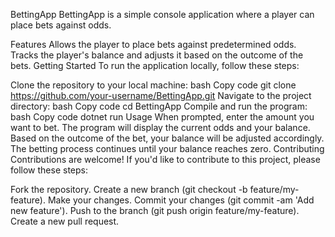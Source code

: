BettingApp
BettingApp is a simple console application where a player can place bets against odds.

Features
Allows the player to place bets against predetermined odds.
Tracks the player's balance and adjusts it based on the outcome of the bets.
Getting Started
To run the application locally, follow these steps:

Clone the repository to your local machine:
bash
Copy code
git clone https://github.com/your-username/BettingApp.git
Navigate to the project directory:
bash
Copy code
cd BettingApp
Compile and run the program:
bash
Copy code
dotnet run
Usage
When prompted, enter the amount you want to bet.
The program will display the current odds and your balance.
Based on the outcome of the bet, your balance will be adjusted accordingly.
The betting process continues until your balance reaches zero.
Contributing
Contributions are welcome! If you'd like to contribute to this project, please follow these steps:

Fork the repository.
Create a new branch (git checkout -b feature/my-feature).
Make your changes.
Commit your changes (git commit -am 'Add new feature').
Push to the branch (git push origin feature/my-feature).
Create a new pull request.
